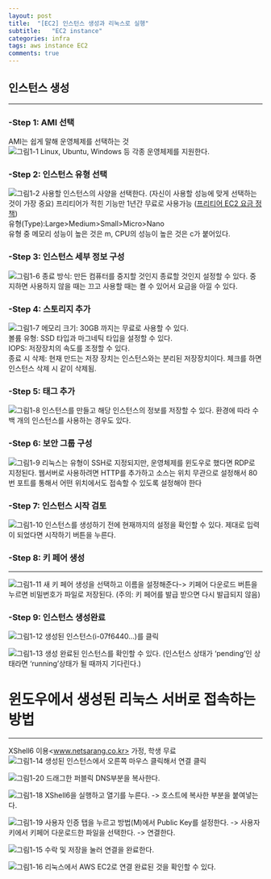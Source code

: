 ```yaml
---
layout: post
title:  "[EC2] 인스턴스 생성과 리눅스로 실행"
subtitle:   "EC2 instance"
categories: infra
tags: aws instance EC2
comments: true
---
```

  
  
## 인스턴스 생성  
---
### -Step 1: AMI 선택  
AMI는 쉽게 말해 운영체제를 선택하는 것  
 ![그림1-1](https://jin-hw.github.io/assets/img/aws/2020-09-11/1-1.PNG)
Linux, Ubuntu, Windows 등 각종 운영체제를 지원한다.  
  
### -Step 2: 인스턴스 유형 선택  
 ![그림1-2](https://jin-hw.github.io/assets/img/aws/2020-09-11/1-2.PNG)
사용할 인스턴스의 사양을 선택한다. (자신이 사용할 성능에 맞게 선택하는 것이 가장 중요)
프리티어가 적힌 기능만 1년간 무료로 사용가능 ([프리티어 EC2 요금 정책](https://aws.amazon.com/ko/free/?all-free-tier.sort-by=item.additionalFields.SortRank&all-free-tier.sort-order=asc))  
유형(Type):Large>Medium>Small>Micro>Nano  
유형 중 메모리 성능이 높은 것은 m, CPU의 성능이 높은 것은 c가 붙어있다.  
  
### -Step 3: 인스턴스 세부 정보 구성  
 ![그림1-6](https://jin-hw.github.io/assets/img/aws/2020-09-11/1-6.PNG)
종료 방식: 만든 컴퓨터를 중지할 것인지 종료할 것인지 설정할 수 있다. 중지하면 사용하지 않을 때는 끄고 사용할 때는 켤 수 있어서 요금을 아낄 수 있다.  
  
### -Step 4: 스토리지 추가  
 ![그림1-7](https://jin-hw.github.io/assets/img/aws/2020-09-11/1-7.PNG)
메모리 크기: 30GB 까지는 무료로 사용할 수 있다.  
볼륨 유형: SSD 타입과 마그네틱 타입을 설정할 수 있다.  
IOPS: 저장장치의 속도를 조정할 수 있다.  
종료 시 삭제: 현재 만드는 저장 장치는 인스턴스와는 분리된 저장장치이다. 체크를 하면 인스턴스 삭제 시 같이 삭제됨.  
  
### -Step 5: 태그 추가  
 ![그림1-8](https://jin-hw.github.io/assets/img/aws/2020-09-11/1-8.PNG)
인스턴스를 만들고 해당 인스턴스의 정보를 저장할 수 있다. 환경에 따라 수백 개의 인스턴스를 사용하는 경우도 있다.  
  
### -Step 6: 보안 그룹 구성 
 ![그림1-9](https://jin-hw.github.io/assets/img/aws/2020-09-11/1-9.PNG)
리눅스는 유형이 SSH로 지정되지만, 운영체제를 윈도우로 했다면 RDP로 지정된다.
웹서버로 사용하려면 HTTP를 추가하고 소스는 위치 무관으로 설정해서 80번 포트를 통해서 어떤 위치에서도 접속할 수 있도록 설정해야 한다  
  
### -Step 7: 인스턴스 시작 검토  
 ![그림1-10](https://jin-hw.github.io/assets/img/aws/2020-09-11/1-10.PNG)
인스턴스를 생성하기 전에 현재까지의 설정을 확인할 수 있다. 제대로 입력이 되었다면 시작하기 버튼을 누른다.  
  
  
### -Step 8: 키 페어 생성
---
 ![그림1-11](https://jin-hw.github.io/assets/img/aws/2020-09-11/1-11.PNG)
새 키 페어 생성을 선택하고 이름을 설정해준다-> 키페어 다운로드 버튼을 누르면 비밀번호가 파일로 저장된다. (주의: 키 페어를 발급 받으면 다시 발급되지 않음)  
  
### -Step 9: 인스턴스 생성완료
 ![그림1-12](https://jin-hw.github.io/assets/img/aws/2020-09-11/1-12.PNG)
생성된 인스턴스(i-07f6440…)를 클릭  
  
 ![그림1-13](https://jin-hw.github.io/assets/img/aws/2020-09-11/1-13.PNG)
생성 완료된 인스턴스를 확인할 수 있다. (인스턴스 상태가 ‘pending’인 상태라면 ‘running’상태가 될 때까지 기다린다.)  

# 윈도우에서 생성된 리눅스 서버로 접속하는 방법  
---
XShell6 이용<www.netsarang.co.kr> 가정, 학생 무료  
 ![그림1-14](https://jin-hw.github.io/assets/img/aws/2020-09-11/1-14.PNG)
생성된 인스턴스에서 오른쪽 마우스 클릭해서 연결 클릭  
  
 ![그림1-20](https://jin-hw.github.io/assets/img/aws/2020-09-11/1-20.PNG)
드래그한 퍼블릭 DNS부분을 복사한다.   
  
 ![그림1-18](https://jin-hw.github.io/assets/img/aws/2020-09-11/1-18.PNG)
XShell6을 실행하고 열기를 누른다. -> 호스트에 복사한 부분을 붙여넣는다.  
  
 ![그림1-19](https://jin-hw.github.io/assets/img/aws/2020-09-11/1-19.PNG)
사용자 인증 탭을 누르고 방법(M)에서 Public Key를 설정한다. -> 사용자 키에서 키페어 다운로드한 파일을 선택한다. -> 연결한다.  
  
 ![그림1-15](https://jin-hw.github.io/assets/img/aws/2020-09-11/1-15.PNG)
수락 및 저장을 눌러 연결을 완료한다.  

 ![그림1-16](https://jin-hw.github.io/assets/img/aws/2020-09-11/1-16.PNG)
리눅스에서 AWS EC2로 연결 완료된 것을 확인할 수 있다.

